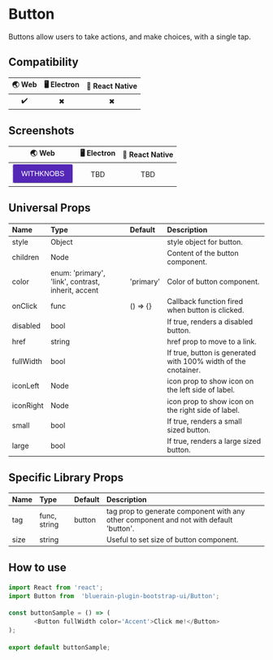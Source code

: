 # Button

Buttons allow users to take actions, and make choices, with a single tap.

## Compatibility

| 🌏 Web | 🖥 Electron | 📱 React Native |
| :----: | :---------: | :-------------: |
| ✔️      | ✖            | ✖              |

## Screenshots

| 🌏 Web | 🖥 Electron | 📱 React Native |
| :---: | :--------: | :------------: |
| ![web image](./screenshots/Button.png) |    TBD   | TBD |

## Universal Props

| Name | Type | Default | Description |
|:-----|:-----|:--------|:------------|
| style | Object | | style object for button. |
| children | Node | | Content of the button component. |
| color | enum: 'primary', 'link', contrast, inherit, accent | 'primary' | Color of button component.|
| onClick | func | () => {} | Callback function fired when button is clicked. |
| disabled | bool |  | If true, renders a disabled button. |
| href | string | | href prop to move to a link. |
| fullWidth | bool |  | If true, button is generated with 100% width of the cnotainer. |
| iconLeft | Node |  | icon prop to show icon on the left side of label. |
| iconRight | Node | | icon prop to show icon on the right side of label. |
| small | bool |  | If true, renders a small sized button. |
| large | bool |  | If true, renders a large sized button.|

## Specific Library Props

| Name | Type | Default | Description |
|:-----|:-----|:--------|:------------|
| tag | func, string | button | tag prop to generate component with any other component and not with default 'button'. |
| size | string |  | Useful to set size of button component. |

## How to use

```JavaScript
import React from 'react';
import Button from  'bluerain-plugin-bootstrap-ui/Button';

const buttonSample = () => (
       <Button fullWidth color='Accent'>Click me!</Button>
);

export default buttonSample;
```